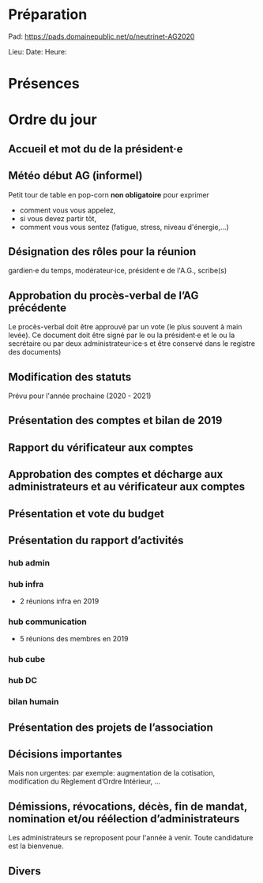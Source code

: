 <!-- TITLE: AG -->
<!-- SUBTITLE: AG portant sur 2019/2020 General Assembly -->

# Préparation
Pad: https://pads.domainepublic.net/p/neutrinet-AG2020

Lieu:
Date:
Heure:

# Présences

# Ordre du jour
## Accueil et mot du de la président·e
## Météo début AG (informel)
Petit tour de table en pop-corn **non obligatoire** pour exprimer

* comment vous vous appelez,
* si vous devez partir tôt,
* comment vous vous sentez (fatigue, stress, niveau d'énergie,…)
## Désignation des rôles pour la réunion
gardien·e du temps, modérateur·ice, président·e de l'A.G., scribe(s)
## Approbation du procès-verbal de l’AG précédente
Le procès-verbal doit être approuvé par un vote (le plus souvent à main levée). 
Ce document doit être signé par le ou la président·e et le ou la secrétaire ou par deux administrateur·ice·s et être conservé dans le registre des documents)

## Modification des statuts
Prévu pour l'année prochaine (2020 - 2021)
## Présentation des comptes et bilan de 2019
## Rapport du vérificateur aux comptes
## Approbation des comptes et décharge aux administrateurs et au vérificateur aux comptes
## Présentation et vote du budget
## Présentation du rapport d’activités
### hub admin
### hub infra
* 2 réunions infra en 2019
### hub communication
* 5 réunions des membres en 2019
### hub cube
### hub DC
### bilan humain
## Présentation des projets de l’association
## Décisions importantes 
Mais non urgentes: par exemple: augmentation de la cotisation, modification du Règlement d’Ordre Intérieur, ...

## Démissions, révocations, décès, fin de mandat, nomination et/ou réélection d’administrateurs
Les administrateurs se reproposent pour l'année à venir. Toute candidature est la bienvenue.
## Divers
